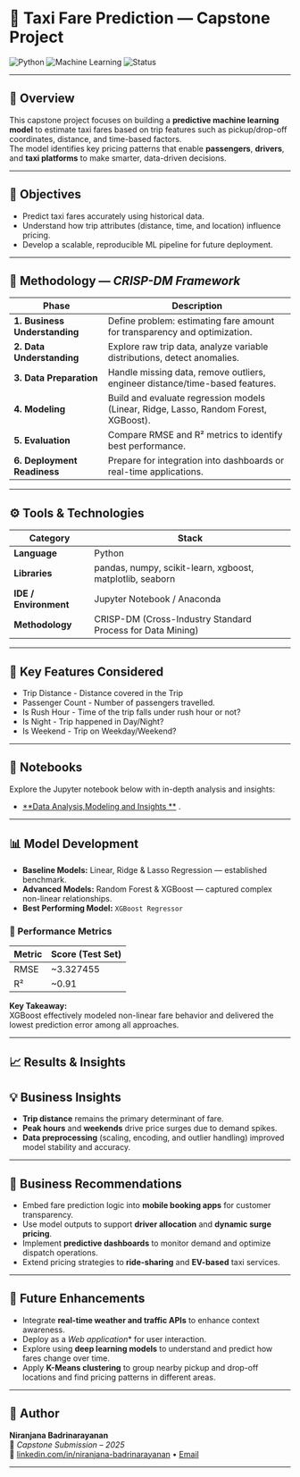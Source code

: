 # 🚖 Taxi Fare Prediction — Capstone Project

![Python](https://img.shields.io/badge/Python-3.10+-blue.svg)
![Machine Learning](https://img.shields.io/badge/Machine%20Learning-Regression-brightgreen.svg)
![Status](https://img.shields.io/badge/Status-Completed-success.svg)

---

## 🧭 Overview  
This capstone project focuses on building a **predictive machine learning model** to estimate taxi fares based on trip features such as pickup/drop-off coordinates, distance, and time-based factors.  
The model identifies key pricing patterns that enable **passengers**, **drivers**, and **taxi platforms** to make smarter, data-driven decisions.

---

## 🎯 Objectives  

- Predict taxi fares accurately using historical data.  
- Understand how trip attributes (distance, time, and location) influence pricing.  
- Develop a scalable, reproducible ML pipeline for future deployment.  

---

## 🧪 Methodology — *CRISP-DM Framework*

| Phase | Description |
|-------|--------------|
| **1. Business Understanding** | Define problem: estimating fare amount for transparency and optimization. |
| **2. Data Understanding** | Explore raw trip data, analyze variable distributions, detect anomalies. |
| **3. Data Preparation** | Handle missing data, remove outliers, engineer distance/time-based features. |
| **4. Modeling** | Build and evaluate regression models (Linear, Ridge, Lasso, Random Forest, XGBoost). |
| **5. Evaluation** | Compare RMSE and R² metrics to identify best performance. |
| **6. Deployment Readiness** | Prepare for integration into dashboards or real-time applications. |

---

## ⚙️ Tools & Technologies  

| Category | Stack |
|-----------|--------|
| **Language** | Python |
| **Libraries** | pandas, numpy, scikit-learn, xgboost, matplotlib, seaborn |
| **IDE / Environment** | Jupyter Notebook / Anaconda |
| **Methodology** | CRISP-DM (Cross-Industry Standard Process for Data Mining) |

---

## 🔑 Key Features Considered

- Trip Distance - Distance covered in the Trip
- Passenger Count - Number of passengers travelled.
- Is Rush Hour - Time of the trip falls under rush hour or not?
- Is Night  - Trip happened in Day/Night?
- Is Weekend - Trip on Weekday/Weekend?

---

## 📖 Notebooks
Explore the Jupyter notebook below with in-depth analysis and insights:

- [**Data Analysis,Modeling and Insights **]((https://github.com/NiranjanaAnand/MLAI_Mod_24_CapstoneProject/blob/main/Capstone_Project_Taxi_Fare_Prediction.ipynb)) .

---
## 📊 Model Development  

- **Baseline Models:** Linear, Ridge & Lasso Regression — established benchmark.  
- **Advanced Models:** Random Forest & XGBoost — captured complex non-linear relationships.  
- **Best Performing Model:** `XGBoost Regressor`  

### 🧩 Performance Metrics  
| Metric | Score (Test Set) |
|--------|------------------|
| RMSE | ~3.327455 |
| R² | ~0.91 |

**Key Takeaway:**  
XGBoost effectively modeled non-linear fare behavior and delivered the lowest prediction error among all approaches.

---

## 📈 Results & Insights  

## 💡 Business Insights  

- **Trip distance** remains the primary determinant of fare.  
- **Peak hours** and **weekends** drive price surges due to demand spikes. 
- **Data preprocessing** (scaling, encoding, and outlier handling) improved model stability and accuracy.

---

## 🧠 Business Recommendations  

- Embed fare prediction logic into **mobile booking apps** for customer transparency.  
- Use model outputs to support **driver allocation** and **dynamic surge pricing**.  
- Implement **predictive dashboards** to monitor demand and optimize dispatch operations.  
- Extend pricing strategies to **ride-sharing** and **EV-based** taxi services.

---

## 🔮 Future Enhancements  

- Integrate **real-time weather and traffic APIs** to enhance context awareness.  
- Deploy as a *Web application** for user interaction.  
- Explore using **deep learning models** to understand and predict how fares change over time. 
- Apply **K-Means clustering** to group nearby pickup and drop-off locations and find pricing patterns in different areas.

---

## 🧾 Author  

**Niranjana Badrinarayanan**   
📅 *Capstone Submission – 2025*  
🔗 [linkedin.com/in/niranjana-badrinarayanan](https://www.linkedin.com/in/niranjana-badrinarayanan-3068b512/) • [Email](niranjana.badri@gmail.com) 

---



